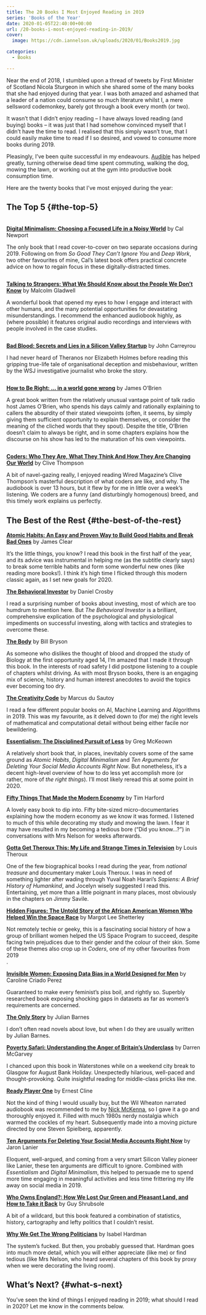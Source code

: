 ```yaml
---
title: The 20 Books I Most Enjoyed Reading in 2019
series: 'Books of the Year'
date: 2020-01-05T22:40:00+00:00
url: /20-books-i-most-enjoyed-reading-in-2019/
cover: 
  image: https://cdn.iannelson.uk/uploads/2020/01/Books2019.jpg

categories:
  - Books

---
```

Near the end of 2018, I stumbled upon a thread of tweets by First Minister of Scotland Nicola Sturgeon in which she shared some of the many books that she had enjoyed during that year. I was both amazed and ashamed that a leader of a nation could consume so much literature whilst I, a mere sellsword codemonkey, barely got through a book every month (or two).

It wasn’t that I didn’t enjoy reading &#8211; I have always loved reading (and buying) books &#8211; it was just that I had somehow convinced myself that I didn’t have the time to read. I realised that this simply wasn’t true, that I could easily make time to read if I so desired, and vowed to consume more books during 2019.

Pleasingly, I’ve been quite successful in my endeavours. [Audible][1] has helped greatly, turning otherwise dead time spent commuting, walking the dog, mowing the lawn, or working out at the gym into productive book consumption time.

Here are the twenty books that I’ve most enjoyed during the year:

## The Top 5 {#the-top-5}<figure class="kg-card kg-image-card">

<img decoding="async" class="kg-image aligncenter" src="https://cdn.iannelson.uk/uploads/2023/08/41x9fTi4X-L._SL500.jpg" alt="" /> </figure> 

**[Digital Minimalism: Choosing a Focused Life in a Noisy World][2]** by Cal Newport

The only book that I read cover-to-cover on two separate occasions during 2019. Following on from _So Good They Can’t Ignore You_ and _Deep Work_, two other favourites of mine, Cal’s latest book offers practical concrete advice on how to regain focus in these digitally-distracted times.<figure class="kg-card kg-image-card">

<img decoding="async" class="kg-image aligncenter" src="https://cdn.iannelson.uk/uploads/2023/08/51BR-ZMeW0L._SL500.jpg" alt="" /> </figure> 

**[Talking to Strangers: What We Should Know about the People We Don’t Know][3]** by Malcolm Gladwell

A wonderful book that opened my eyes to how I engage and interact with other humans, and the many potential opportunities for devastating misunderstandings. I recommend the enhanced audiobook highly, as (where possible) it features original audio recordings and interviews with people involved in the case studies.<figure class="kg-card kg-image-card">

<img decoding="async" class="kg-image aligncenter" src="https://cdn.iannelson.uk/uploads/2023/08/41O5blDy52L._SL500.jpg" alt="" /> </figure> 

**[Bad Blood: Secrets and Lies in a Silicon Valley Startup][4]** by John Carreyrou

I had never heard of Theranos nor Elizabeth Holmes before reading this gripping true-life tale of organisational deception and misbehaviour, written by the WSJ investigative journalist who broke the story.<figure class="kg-card kg-image-card">

<img decoding="async" class="kg-image aligncenter" src="https://cdn.iannelson.uk/uploads/2023/08/416qo8QyxDL._SL500.jpg" alt="" /> </figure> 

**[How to Be Right: &#8230; in a world gone wrong][5]** by James O’Brien

A great book written from the relatively unusual vantage point of talk radio host James O’Brien, who spends his days calmly and rationally explaining to callers the absurdity of their stated viewpoints (often, it seems, by simply giving them sufficient opportunity to explain themselves, or consider the meaning of the cliched words that they spout). Despite the title, O’Brien doesn’t claim to always be right, and in some chapters explains how the discourse on his show has led to the maturation of his own viewpoints.<figure class="kg-card kg-image-card">

<img decoding="async" class="kg-image aligncenter" src="https://cdn.iannelson.uk/uploads/2023/08/41251aNdw-L._SL500.jpg" alt="" /> </figure> 

**[Coders: Who They Are, What They Think And How They Are Changing Our World][6]** by Clive Thompson

A bit of navel-gazing really, I enjoyed reading Wired Magazine’s Clive Thompson’s masterful description of what coders are like, and why. The audiobook is over 13 hours, but it flew by for me in little over a week’s listening. We coders are a funny (and disturbingly homogenous) breed, and this timely work explains us perfectly.

## The Best of the Rest {#the-best-of-the-rest}

**[Atomic Habits: An Easy and Proven Way to Build Good Habits and Break Bad Ones][7]** by James Clear

It’s the little things, you know? I read this book in the first half of the year, and its advice was instrumental in helping me (as the subtitle clearly says) to break some terrible habits and form some wonderful new ones (like reading more books!). I think it’s high time I flicked through this modern classic again, as I set new goals for 2020.

**[The Behavioral Investor][8]** by Daniel Crosby

I read a surprising number of books about investing, most of which are too humdrum to mention here. But _The Behavioral Investor_ is a brilliant, comprehensive explication of the psychological and physiological impediments on successful investing, along with tactics and strategies to overcome these.

[**The Body**][9] by Bill Bryson

As someone who dislikes the thought of blood and dropped the study of Biology at the first opportunity aged 14, I’m amazed that I made it through this book. In the interests of road safety I did postpone listening to a couple of chapters whilst driving. As with most Bryson books, there is an engaging mix of science, history and human interest anecdotes to avoid the topics ever becoming too dry.

[**The Creativity Code**][10] by Marcus du Sautoy

I read a few different popular books on AI, Machine Learning and Algorithms in 2019. This was my favourite, as it delved down to (for me) the right levels of mathematical and computational detail without being either facile nor bewildering.

[**Essentialism: The Disciplined Pursuit of Less**][11] by Greg McKeown

A relatively short book that, in places, inevitably covers some of the same ground as _Atomic Habits_, _Digital Minimalism_ and _Ten Arguments for Deleting Your Social Media Accounts Right Now_. But nonetheless, it’s a decent high-level overview of how to do less yet accomplish more (or rather, more of _the right things_). I’ll most likely reread this at some point in 2020.

**[Fifty Things That Made the Modern Economy][12]** by Tim Harford

A lovely easy book to dip into. Fifty bite-sized micro-documentaries explaining how the modern economy as we know it was formed. I listened to much of this while decorating my study and mowing the lawn. I fear it may have resulted in my becoming a tedious bore (&#8220;Did you know&#8230;?&#8221;) in conversations with Mrs Nelson for weeks afterwards.

[**Gotta Get Theroux This: My Life and Strange Times in Television**][13] by Louis Theroux

One of the few biographical books I read during the year, from _national treasure_ and documentary maker Louis Theroux. I was in need of something lighter after wading through Yuval Noah Harari’s _Sapiens: A Brief History of Humankind_, and Jocelyn wisely suggested I read this. Entertaining, yet more than a little poignant in many places, most obviously in the chapters on Jimmy Savile.

[**Hidden Figures: The Untold Story of the African American Women Who Helped Win the Space Race**][14] by Margot Lee Shetterley

Not remotely techie or geeky, this is a fascinating social history of how a group of brilliant women helped the US Space Program to succeed, despite facing twin prejudices due to their gender and the colour of their skin. Some of these themes also crop up in _Coders_, one of my other favourites from 2019  
.

[**Invisible Women: Exposing Data Bias in a World Designed for Men**][15] by Caroline Criado Perez

Guaranteed to make every feminist’s piss boil, and rightly so. Superbly researched book exposing shocking gaps in datasets as far as women’s requirements are concerned.

[**The Only Story**][16] by Julian Barnes

I don’t often read novels about love, but when I do they are usually written by Julian Barnes.

[**Poverty Safari: Understanding the Anger of Britain’s Underclass**][17] by Darren McGarvey

I chanced upon this book in Waterstones while on a weekend city break to Glasgow for August Bank Holiday. Unexpectedly hilarious, well-paced and thought-provoking. Quite insightful reading for middle-class pricks like me.

[**Ready Player One**][18] by Ernest Cline

Not the kind of thing I would usually buy, but the Wil Wheaton narrated audiobook was recommended to me by [Nick McKenna][19], so I gave it a go and thoroughly enjoyed it. Filled with much 1980s nerdy nostalgia which warmed the cockles of my heart. Subsequently made into a moving picture directed by one Steven Spielberg, apparently.

[**Ten Arguments For Deleting Your Social Media Accounts Right Now**][20] by Jaron Lanier

Eloquent, well-argued, and coming from a very smart Silicon Valley pioneer like Lanier, these ten arguments are difficult to ignore. Combined with _Essentialism_ and _Digital Minimalism_, this helped to persuade me to spend more time engaging in meaningful activities and less time frittering my life away on social media in 2019.

[**Who Owns England?: How We Lost Our Green and Pleasant Land, and How to Take it Back**][21] by Guy Shrubsole

A bit of a wildcard, but this book featured a combination of statistics, history, cartography and lefty politics that I couldn’t resist.

[**Why We Get The Wrong Politicians**][22] by Isabel Hardman

The system’s fucked. But then, you probably guessed that. Hardman goes into much more detail, which you will either appreciate (like me) or find tedious (like Mrs Nelson, who heard several chapters of this book by proxy when we were decorating the living room).

## What’s Next? {#what-s-next}

You’ve seen the kind of things I enjoyed reading in 2019; what should I read in 2020? Let me know in the comments below.

 [1]: https://www.audible.co.uk
 [2]: https://amzn.to/35syPU6
 [3]: https://amzn.to/36sTVTL
 [4]: https://amzn.to/2tsQuxY
 [5]: https://amzn.to/2MVFAaG
 [6]: https://amzn.to/36DaMmM
 [7]: https://amzn.to/37HMKHp
 [8]: https://amzn.to/35lNnFa
 [9]: https://amzn.to/35uEnxn
 [10]: https://amzn.to/2QrgQt6
 [11]: https://amzn.to/39GavkZ
 [12]: https://amzn.to/2Qqc52T
 [13]: https://amzn.to/37F3QWI
 [14]: https://amzn.to/2ttLWY2
 [15]: https://amzn.to/2Qq11mh
 [16]: https://amzn.to/2ZVdf9D
 [17]: https://amzn.to/2Fm0JXB
 [18]: https://amzn.to/2ulT896
 [19]: https://twitter.com/nickmckenna
 [20]: https://amzn.to/2ZSCCZO
 [21]: https://amzn.to/2QMPpsO
 [22]: https://amzn.to/36tf00f